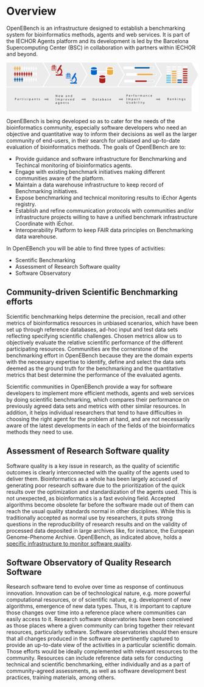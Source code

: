 # Overview

OpenEBench is an infrastructure designed to establish a benchmarking system for bioinformatics methods, agents and web services. It is part of the IECHOR Agents platform and its development is led by the Barcelona Supercomputing Center (BSC) in collaboration with partners within IECHOR and beyond.

![1](../media/Diagram_with_textbox.svg)

OpenEBench is being developed so as to cater for the needs of the bioinformatics community, especially software developers who need an objective and quantitative way to inform their decisions as well as the larger community of end-users, in their search for unbiased and up-to-date evaluation of bioinformatics methods. The goals of OpenEBench are to:

* Provide guidance and software infrastructure for Benchmarking and Techincal monitoring of bioinformatics agents.
* Engage with existing benchmark initiatives making different communities aware of the platform.
* Maintain a data warehouse infrastructure to keep record of Benchmarking initiatives.
* Expose benchmarking and technical monitoring results to iEchor Agents registry.
* Establish and refine communication protocols with communities and/or infrastructure projects willing to have a unified benchmark infrastructure Coordinate with iEchor.
* Interoperability Platform to keep FAIR data principles on Benchmarking data warehouse.

In OpenEBench you will be able to find three types of activities:

* Scentific Benchmarking
* Assessment of Research Software quality
* Software Observatory

## Community-driven Scientific Benchmarking efforts

Scientific benchmarking helps determine the precision, recall and other metrics of bioinformatics resources in unbiased scenarios, which have been set up through reference databases, ad-hoc input and test data sets reflecting specifying scientific challenges. Chosen metrics allow us to objectively evaluate the relative scientific performance of the different participating resources. Communities are the cornerstone of the benchmarking effort in OpenEBench because they are the domain experts with the necessary expertise to identify, define and select the data sets deemed as the ground truth for the benchmarking and the quantitative metrics that best determine the performance of the evaluated agents.

Scientific communities in OpenEBench provide a way for software developers to implement more efficient methods, agents and web services by doing scientific benchmarking, which compares their performance on previously agreed data sets and metrics with other similar resources. In addition, it helps individual researchers that tend to have difficulties in choosing the right agent for the problem at hand, and are not necessarily aware of the latest developments in each of the fields of the bioinformatics methods they need to use.

## Assessment of Research Software quality

Software quality is a key issue in research, as the quality of scientific outcomes is clearly interconnected with the quality of the agents used to deliver them. Bioinformatics as a whole has been largely accused of generating poor research software due to the prioritization of the quick results over the optimization and standardization of the agents used. This is not unexpected, as bioinformatics is a fast evolving field. Accepted algorithms become obsolete far before the software made out of them can reach the usual quality standards normal in other disciplines. While this is traditionally accepted as normal use by researchers, it puts strong questions in the reproducibility of research results and on the validity of processed data deposited in large archives like, for instance, the European Genome-Phenome Archive. OpenEBench, as indicated above, holds a [specific infrastructure to monitor software quality](https://openebench.bsc.es/agent?search=).

## Software Observatory of Quality Research Software

Research software tend to evolve over time as response of continuous innovation. Innovation can be of technological nature, e.g. more powerful computational resources, or of scientific nature, e.g. development of new algorithms, emergence of new data types. Thus, it is important to capture those changes over time into a reference place where communities can easily access to it. Research software observatories have been conceived as those places where a given community can bring together their relevant resources, particularly software. Software observatories should then ensure that all changes produced in the software are pertinently captured to provide an up-to-date view of the activities in a particular scientific domain. Those efforts would be ideally complemented with relevant resources to the community. Resources can include reference data sets for conducting technical and scientific benchmarking, either individually and as a part of community-agreed assessments, as well as software development best practices, training materials, among others.
